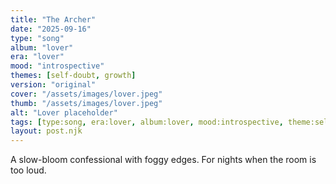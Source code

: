 ```yaml
---
title: "The Archer"
date: "2025-09-16"
type: "song"
album: "lover"
era: "lover"
mood: "introspective"
themes: [self-doubt, growth]
version: "original"
cover: "/assets/images/lover.jpeg"
thumb: "/assets/images/lover.jpeg"
alt: "Lover placeholder"
tags: [type:song, era:lover, album:lover, mood:introspective, theme:self-doubt]
layout: post.njk
---
```

A slow-bloom confessional with foggy edges. For nights when the room is too loud.
